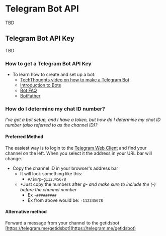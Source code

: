 # Telegram Bot API

TBD

## Telegram Bot API Key

TBD

### How to get a Telegram Bot API Key

- To learn how to create and set up a bot:
    - [TechThoughts video on how to make a Telegram Bot](https://youtu.be/UhZtrhV7t3U)
    - [Introduction to Bots](https://core.telegram.org/bots)
    - [Bot FAQ](https://core.telegram.org/bots/faq)
    - [BotFather](https://t.me/BotFather)

### How do I determine my chat ID number?

*I've got a bot setup, and I have a token, but how do I determine my chat ID number (also referred to as the channel ID)?*

#### Preferred Method

The easiest way is to login to the [Telegram Web Client](https://web.telegram.org/#/login) and find your channel on the left. When you select it the address in your URL bar will change.

- Copy the channel ID in your browser's address bar
    - It will look something like this:
        - ```#/im?p=g112345678```
    - *Just copy the numbers after **g*- and make sure to include the (-) before the channel number*
        - Ex ```-#########```
        - Ex from above would be: ```-112345678```

#### Alternative method

Forward a message from your channel to the getidsbot [https://telegram.me/getidsbot](https://telegram.me/getidsbot)
